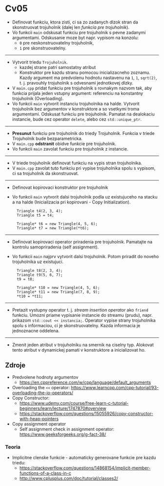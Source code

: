# Cv05

- Definovat funkciu, ktora zisti, ci sa zo zadanych dlzok stran da skonstruovat trojuholnik (dalej len _funkcia pre trojuholnik_).
- Vo funkcii `main` odskusat funkciu pre trojuholnik s pevne zadanymi argumentami. Odskusanie moze byt napr. vypisom na konzolu:
    - `0` pre neskonstruovatelny trojuholnik,
    - `1` pre skonstruovatelny.

---

- Vytvorit triedu `Trojuholnik`.
    - kazdej strane patri samostatny atribut
    - Konstruktor pre kazdu stranu pomocou inicializacneho zoznamu. Kazdy argument ma predvolenu hodnotu nastavenu na `1`, `1`, `sqrt(2)`, t. j. pravouhly trojuholnik s odvesnami jednotkovej dlzky.
- V `main.cpp` pridat funkciu pre trojuholnik s rovnakym nazvom tak, aby funkcia prijala jeden vstupny argument: referenciu na konstantny trojuholnik (Overloading).
- Vo funkcii `main` vytvorit instanciu trojuholnika na halde. Vytvorit trojuholnik bez argumentov v konstruktore a so vsetkymi troma argumentami. Odskusat funkciu pre trojuholnik. Pamatat na dealokaciu instancie, bude cez operator `delete`, alebo cez `std::unique_ptr`.

---

- **Presunut** funkciu pre trojuholnik do triedy Trojuholnik. Funkcia v triede Trojuholnik bude bezparametricka.
- V `main.cpp` **odstranit** obidve funkcie pre trojuholnik.
- Vo funkcii `main` zavolat funkciu pre trojuholnik z instancie.

---

- V triede trojuholnik definovat funkciu na vypis stran trojuholnika.
- V `main.cpp` zavolat tuto funkciu pri vypise trojuholnika spolu s vypisom, ci sa trojuholnik da skonstruovat.

---

- Definovat kopirovaci konstruktor pre trojuholnik
- Vo funkcii `main` vytvorit dalsi trojuholnik podla uz existujuceho na stacku a na halde (Inicializacia pri kopirovani - Copy Initialization).

        Triangle t4(2, 3, 4);
        Triangle t5 = t4;

        Triangle* t6 = new Triangle(4, 5, 6);
        Triangle* t7 = new Triangle(*t6);

---

- Definovat kopirovaci operator priradenia pre trojuholnik. Pamatajte na kontrolu samopriradenia (self assignment).
- Vo funkcii `main` najprv vytvorit dalsi trojuholnik. Potom priradit do noveho trojuholnika uz existujuci.

        Triangle t8(2, 3, 4);
        Triangle t9(5, 6, 7);
        t9 = t8;

        Triangle* t10 = new Triangle(4, 5, 6);
        Triangle* t11 = new Triangle(7, 8, 9);
        *t10 = *t11;

---

- Pretazit vystupny operator t. j. _stream insertion operator_ ako `friend` funkciu. 
    Umozni priame vypisanie instancie do streamu (prudu), napr. prikazom `std::cout << instancia;`.
    Operator vypise strany trojuholnika spolu s informaciou, ci je skonstruovatelny. Kazda informacia je jednoznacne oddelena.

---

- Zmenit jeden atribut v trojuholniku na smernik na ciselny typ. Alokovat tento atribut v dynamickej pamati v konstruktore a inicializovat ho.

## Zdroje

- Predvolene hodnoty argumentov
    - https://en.cppreference.com/w/cpp/language/default_arguments
- Overloading the `<<` operator: https://www.learncpp.com/cpp-tutorial/93-overloading-the-io-operators/
- Copy Constructor:
    - https://www.udemy.com/course/free-learn-c-tutorial-beginners/learn/lecture/1747870#overview
    - https://stackoverflow.com/questions/15055926/copy-constructor-with-heap-pointers
- Copy assignment operator
    - Self assignment check in assignment operator: https://www.geeksforgeeks.org/g-fact-38/

### Teoria

- Implicitne clenske funkcie - automaticky generovane funkcie pre kazdu triedu:
    - https://stackoverflow.com/questions/14868154/implicit-member-functions-of-a-class-in-c
    - http://www.cplusplus.com/doc/tutorial/classes2/
